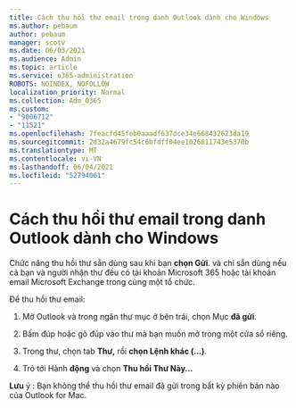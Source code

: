 ```yaml
---
title: Cách thu hồi thư email trong danh Outlook dành cho Windows
ms.author: pebaum
author: pebaum
manager: scotv
ms.date: 06/03/2021
ms.audience: Admin
ms.topic: article
ms.service: o365-administration
ROBOTS: NOINDEX, NOFOLLOW
localization_priority: Normal
ms.collection: Adm_O365
ms.custom:
- "9006712"
- "11521"
ms.openlocfilehash: 7feacfd45feb0aaadf637dce34e668432623da19
ms.sourcegitcommit: 2d32a4679fc54c6bfdff04ee1026811743e5370b
ms.translationtype: MT
ms.contentlocale: vi-VN
ms.lasthandoff: 06/04/2021
ms.locfileid: "52794061"
---
```

# <a name="how-to-recall-an-email-message-in-outlook-for-windows"></a>Cách thu hồi thư email trong danh Outlook dành cho Windows

Chức năng thu hồi thư sẵn dùng sau khi bạn **chọn Gửi**. và chỉ sẵn dùng nếu cả bạn và người nhận thư đều có tài khoản Microsoft 365 hoặc tài khoản email Microsoft Exchange trong cùng một tổ chức. 

Để thu hồi thư email:

1. Mở Outlook và trong ngăn thư mục ở bên trái, chọn Mục **đã gửi**.

1. Bấm đúp hoặc gõ đúp vào thư mà bạn muốn mở trong một cửa sổ riêng.

1. Trong thư, chọn tab **Thư,** rồi **chọn Lệnh khác (...)**.

1. Trỏ tới Hành **động** và chọn **Thu hồi Thư Này...**

**Lưu** ý : Bạn không thể thu hồi thư email đã gửi trong bất kỳ phiên bản nào của Outlook for Mac.